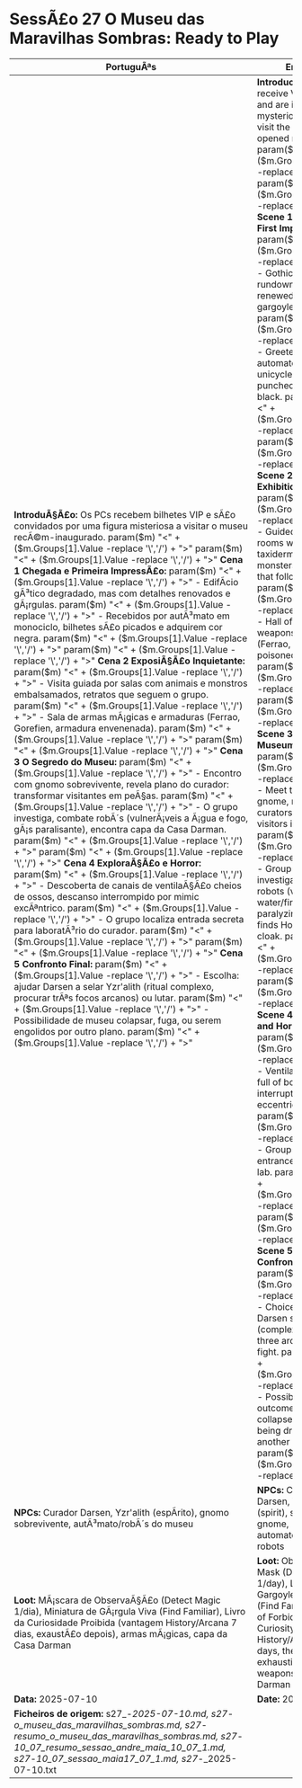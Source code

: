 ﻿# SessÃ£o 27  O Museu das Maravilhas Sombras: Ready to Play

| PortuguÃªs | English |
|-----------|---------|
| **IntroduÃ§Ã£o:** Os PCs recebem bilhetes VIP e sÃ£o convidados por uma figura misteriosa a visitar o museu recÃ©m-inaugurado. param($m) "<" + ($m.Groups[1].Value -replace '\\','/') + ">"  param($m) "<" + ($m.Groups[1].Value -replace '\\','/') + ">" **Cena 1  Chegada e Primeira ImpressÃ£o:** param($m) "<" + ($m.Groups[1].Value -replace '\\','/') + ">" - EdifÃ­cio gÃ³tico degradado, mas com detalhes renovados e gÃ¡rgulas. param($m) "<" + ($m.Groups[1].Value -replace '\\','/') + ">" - Recebidos por autÃ³mato em monociclo, bilhetes sÃ£o picados e adquirem cor negra. param($m) "<" + ($m.Groups[1].Value -replace '\\','/') + ">"  param($m) "<" + ($m.Groups[1].Value -replace '\\','/') + ">" **Cena 2  ExposiÃ§Ã£o Inquietante:** param($m) "<" + ($m.Groups[1].Value -replace '\\','/') + ">" - Visita guiada por salas com animais e monstros embalsamados, retratos que seguem o grupo. param($m) "<" + ($m.Groups[1].Value -replace '\\','/') + ">" - Sala de armas mÃ¡gicas e armaduras (Ferrao, Gorefien, armadura envenenada). param($m) "<" + ($m.Groups[1].Value -replace '\\','/') + ">"  param($m) "<" + ($m.Groups[1].Value -replace '\\','/') + ">" **Cena 3  O Segredo do Museu:** param($m) "<" + ($m.Groups[1].Value -replace '\\','/') + ">" - Encontro com gnomo sobrevivente, revela plano do curador: transformar visitantes em peÃ§as. param($m) "<" + ($m.Groups[1].Value -replace '\\','/') + ">" - O grupo investiga, combate robÃ´s (vulnerÃ¡veis a Ã¡gua e fogo, gÃ¡s paralisante), encontra capa da Casa Darman. param($m) "<" + ($m.Groups[1].Value -replace '\\','/') + ">"  param($m) "<" + ($m.Groups[1].Value -replace '\\','/') + ">" **Cena 4  ExploraÃ§Ã£o e Horror:** param($m) "<" + ($m.Groups[1].Value -replace '\\','/') + ">" - Descoberta de canais de ventilaÃ§Ã£o cheios de ossos, descanso interrompido por mimic excÃªntrico. param($m) "<" + ($m.Groups[1].Value -replace '\\','/') + ">" - O grupo localiza entrada secreta para laboratÃ³rio do curador. param($m) "<" + ($m.Groups[1].Value -replace '\\','/') + ">"  param($m) "<" + ($m.Groups[1].Value -replace '\\','/') + ">" **Cena 5  Confronto Final:** param($m) "<" + ($m.Groups[1].Value -replace '\\','/') + ">" - Escolha: ajudar Darsen a selar Yzr'alith (ritual complexo, procurar trÃªs focos arcanos) ou lutar. param($m) "<" + ($m.Groups[1].Value -replace '\\','/') + ">" - Possibilidade de museu colapsar, fuga, ou serem engolidos por outro plano. param($m) "<" + ($m.Groups[1].Value -replace '\\','/') + ">"  | **Introduction:** PCs receive VIP tickets and are invited by a mysterious figure to visit the newly opened museum. param($m) "<" + ($m.Groups[1].Value -replace '\\','/') + ">"  param($m) "<" + ($m.Groups[1].Value -replace '\\','/') + ">" **Scene 1  Arrival and First Impressions:** param($m) "<" + ($m.Groups[1].Value -replace '\\','/') + ">" - Gothic building, rundown but with renewed details and gargoyles. param($m) "<" + ($m.Groups[1].Value -replace '\\','/') + ">" - Greeted by automaton on unicycle; tickets are punched and turn black. param($m) "<" + ($m.Groups[1].Value -replace '\\','/') + ">"  param($m) "<" + ($m.Groups[1].Value -replace '\\','/') + ">" **Scene 2  Unsettling Exhibition:** param($m) "<" + ($m.Groups[1].Value -replace '\\','/') + ">" - Guided tour of rooms with taxidermized monsters, portraits that follow the party. param($m) "<" + ($m.Groups[1].Value -replace '\\','/') + ">" - Hall of magical weapons and armor (Ferrao, Gorefien, poisoned armor). param($m) "<" + ($m.Groups[1].Value -replace '\\','/') + ">"  param($m) "<" + ($m.Groups[1].Value -replace '\\','/') + ">" **Scene 3  The Museums Secret:** param($m) "<" + ($m.Groups[1].Value -replace '\\','/') + ">" - Meet the surviving gnome, reveals curators plan: turn visitors into exhibits. param($m) "<" + ($m.Groups[1].Value -replace '\\','/') + ">" - Group investigates, battles robots (vulnerable to water/fire, paralyzing gas), finds House Darman cloak. param($m) "<" + ($m.Groups[1].Value -replace '\\','/') + ">"  param($m) "<" + ($m.Groups[1].Value -replace '\\','/') + ">" **Scene 4  Exploration and Horror:** param($m) "<" + ($m.Groups[1].Value -replace '\\','/') + ">" - Ventilation shafts full of bones, rest interrupted by an eccentric mimic. param($m) "<" + ($m.Groups[1].Value -replace '\\','/') + ">" - Group finds secret entrance to curators lab. param($m) "<" + ($m.Groups[1].Value -replace '\\','/') + ">"  param($m) "<" + ($m.Groups[1].Value -replace '\\','/') + ">" **Scene 5  Final Confrontation:** param($m) "<" + ($m.Groups[1].Value -replace '\\','/') + ">" - Choice: help Darsen seal Yzr'alith (complex ritual, find three arcane foci) or fight. param($m) "<" + ($m.Groups[1].Value -replace '\\','/') + ">" - Possible outcomes: museum collapse, escape, or being dragged into another plane. param($m) "<" + ($m.Groups[1].Value -replace '\\','/') + ">"  |
| **NPCs:** Curador Darsen, Yzr'alith (espÃ­rito), gnomo sobrevivente, autÃ³mato/robÃ´s do museu | **NPCs:** Curator Darsen, Yzr'alith (spirit), surviving gnome, automaton/museum robots |
| **Loot:** MÃ¡scara de ObservaÃ§Ã£o (Detect Magic 1/dia), Miniatura de GÃ¡rgula Viva (Find Familiar), Livro da Curiosidade Proibida (vantagem History/Arcana 7 dias, exaustÃ£o depois), armas mÃ¡gicas, capa da Casa Darman | **Loot:** Observation Mask (Detect Magic 1/day), Living Gargoyle Miniature (Find Familiar), Book of Forbidden Curiosity (advantage History/Arcana 7 days, then exhaustion), magic weapons, House Darman cloak |
| **Data:** 2025-07-10 | **Date:** 2025-07-10 |
| **Ficheiros de origem:** s27_-_2025-07-10.md, s27_-_o_museu_das_maravilhas_sombras.md, s27_-_resumo_o_museu_das_maravilhas_sombras.md, s27_-_10_07_resumo_sessao_andre_maia_10_07_1.md, s27_-_10_07_sessao_maia17_07_1.md, s27_-_2025-07-10.txt |

























